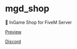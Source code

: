 # mgd_shop
🛒 InGame Shop for FiveM Server

[Preview](https://streamable.com/bzv4u6)

[Discord](https://discord.gg/JyYBYhBjA5)

